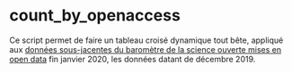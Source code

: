 # count_by_openaccess

Ce script permet de faire un tableau croisé dynamique tout bête, appliqué aux <a href="https://data.enseignementsup-recherche.gouv.fr/explore/dataset/open-access-monitor-france/information/?disjunctive.oa_host_type&disjunctive.year">données sous-jacentes du baromètre de la science ouverte mises en open data</a> fin janvier 2020, les données datant de décembre 2019.
